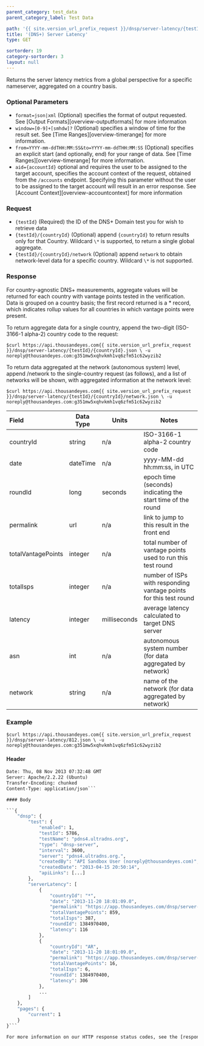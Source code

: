 ```yaml
---
parent_category: test_data
parent_category_label: Test Data

path: '{{ site.version_url_prefix_request }}/dnsp/server-latency/{testId}'
title: '(DNS+) Server Latency'
type: GET

sortorder: 19
category-sortorder: 3
layout: null
---
```


Returns the server latency metrics from a global perspective for a specific nameserver, aggregated on a country basis.

### Optional Parameters

* `format=json|xml` (Optional) specifies the format of output requested.  See [Output Formats][overview-outputformats] for more information
* `window=[0-9]+[smhdw]?` (Optional) specifies a window of time for the result set.  See [Time Ranges][overview-timerange] for more information.
* `from=YYYY-mm-ddTHH:MM:SS&to=YYYY-mm-ddTHH:MM:SS` (Optional) specifies an explicit start (and optionally, end) for your range of data.  See [Time Ranges][overview-timerange] for more information.
* `aid={accountId}` optional and requires the user to be assigned to the target account, specifies the account context of the request, obtained from the `/accounts` endpoint.  Specifying this parameter without the user to be assigned to the target account will result in an error response. See [Account Context][overview-accountcontext] for more information

### Request

* `{testId}` (Required) the ID of the DNS+ Domain test you for wish to retrieve data
* `{testId}/{countryId}` (Optional) append `{countryId}` to return results only for that Country.  Wildcard `\*` is supported, to return a single global aggregate.
* `{testId}/{countryId}/network` (Optional) append `network` to obtain network-level data for a specific country.  Wildcard `\*` is not supported.

### Response

For country-agnostic DNS+ measurements, aggregate values will be returned for each country with vantage points tested in the verification.  Data is grouped on a country basis; the first record returned is a \* record, which indicates rollup values for all countries in which vantage points were present.

To return aggregate data for a single country, append the two-digit (ISO-3166-1 alpha-2) country code to the request:

`$curl https://api.thousandeyes.com{{ site.version_url_prefix_request }}/dnsp/server-latency/{testId}/{countryId}.json \
  -u noreply@thousandeyes.com:g351mw5xqhvkmh1vq6zfm51c62wyzib2`
  
To return data aggregated at the network (autonomous system) level, append /network to the single-country request (as follows), and a list of networks will be shown, with aggregated information at the network level:

`$curl https://api.thousandeyes.com{{ site.version_url_prefix_request }}/dnsp/server-latency/{testId}/{countryId}/network.json \
  -u noreply@thousandeyes.com:g351mw5xqhvkmh1vq6zfm51c62wyzib2`

Field | Data Type | Units | Notes
:------------|-------------|-------------|-------------|
countryId | string | n/a | ISO-3166-1 alpha-2 country code
date | dateTime | n/a | yyyy-MM-dd hh:mm:ss, in UTC
roundId | long | seconds | epoch time (seconds) indicating the start time of the round
permalink | url | n/a | link to jump to this result in the front end
totalVantagePoints | integer | n/a | total number of vantage points used to run this test round
totalIsps | integer | n/a | number of ISPs with responding vantage points for this test round
latency | integer | milliseconds | average latency calculated to target DNS server
asn | int | n/a | autonomous system number (for data aggregated by network)
network | string | n/a | name of the network (for data aggregated by network)


### Example

`$curl https://api.thousandeyes.com{{ site.version_url_prefix_request }}/dnsp/server-latency/812.json \
  -u noreply@thousandeyes.com:g351mw5xqhvkmh1vq6zfm51c62wyzib2`

#### Header

```HTTP/1.1 200 OK
Date: Thu, 08 Nov 2013 07:32:48 GMT
Server: Apache/2.2.22 (Ubuntu)
Transfer-Encoding: chunked
Content-Type: application/json```

#### Body

```{
    "dnsp": {
        "test": {
            "enabled": 1,
            "testId": 5786,
            "testName": "pdns4.ultradns.org",
            "type": "dnsp-server",
            "interval": 3600,
            "server": "pdns4.ultradns.org.",
            "createdBy": "API Sandbox User (noreply@thousandeyes.com)",
            "createdDate": "2013-04-15 20:50:14",
            "apiLinks": [...]
        },
        "serverLatency": [
            {
                "countryId": "*",
                "date": "2013-11-20 18:01:09.0",
                "permalink": "https://app.thousandeyes.com/dnsp/server-latency?__a=75&testId=5786&roundId=1384970400&countryId=",
                "totalVantagePoints": 859,
                "totalIsps": 387,
                "roundId": 1384970400,
                "latency": 116
            },
            {
                "countryId": "AR",
                "date": "2013-11-20 18:01:09.0",
                "permalink": "https://app.thousandeyes.com/dnsp/server-latency?__a=75&testId=5786&roundId=1384970400&countryId=AR",
                "totalVantagePoints": 16,
                "totalIsps": 6,
                "roundId": 1384970400,
                "latency": 306
            },
            ...
        ]
    },
    "pages": {
        "current": 1
    }
}```

For more information on our HTTP response status codes, see the [response status codes documentation][overview-responsestatuscodes].